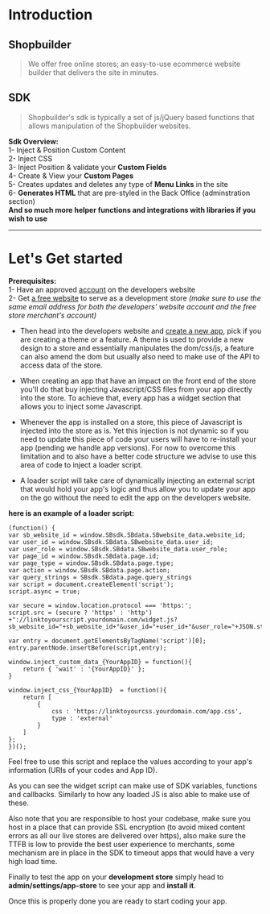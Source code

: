 # Introduction
## Shopbuilder

>  We offer free online stores; an easy-to-use ecommerce website builder that delivers the site in minutes.

## SDK

> Shopbuilder's sdk is typically a set of js/jQuery based functions that allows manipulation of the Shopbuilder websites.
    
**Sdk Overview:**     
1- Inject & Position Custom Content     
2- Inject CSS      
3- Inject Position & validate your **Custom Fields**     
4- Create & View your **Custom Pages**        
5- Creates updates and deletes any type of **Menu Links** in the site           
6- **Generates HTML** that are pre-styled in the Back Office (adminstration section)        
**And so much more helper functions and integrations with libraries if you wish to use**     
                     
--------------------       

# Let's Get started

**Prerequisites:**    
1- Have an approved <a href="https://developers.shopbuilder.me/user/register" target="_blank">account</a> on the developers website   
2- Get <a href="https://www.shopbuilder.me" target="_blank">a free website</a> to serve as a development store *(make sure to use the same email address for both the developers' website account and the free store merchant's account)*      
                             
*  Then head into the developers website and <a href="https://developers.shopbuilder.me/admin/apps" target="_blank">create a new app</a>, pick if you are creating a theme or a feature. A theme is used to provide a new design to a store and essentially manipulates the dom/css/js, a feature can also amend the dom but usually also need to make use of the API to access data of the store.        
              
*  When creating an app that have an impact on the front end of the store you'll do that buy injecting Javascript/CSS files from your app directly into the store. To achieve that, every app has a widget section that allows you to inject some Javascript.          
             
*  Whenever the app is installed on a store, this piece of Javascript is injected into the store as is. Yet this injection is not dynamic so if you need to update this piece of code your users will have to re-install your app (pending we handle app versions). For now to overcome this limitation and to also have a better code structure we advise to use this area of code to inject a loader script.             
                
*  A loader script will take care of dynamically injecting an external script that would hold your app's logic and thus allow you to update your app on the go without the need to edit the app on the developers website.        

**here is an example of a loader script:**

```
(function() {
var sb_website_id = window.SBsdk.SBdata.SBwebsite_data.website_id;
var user_id = window.SBsdk.SBdata.SBwebsite_data.user_id;
var user_role = window.SBsdk.SBdata.SBwebsite_data.user_role;
var page_id = window.SBsdk.SBdata.page.id;
var page_type = window.SBsdk.SBdata.page.type;
var action = window.SBsdk.SBdata.page.action;
var query_strings = SBsdk.SBdata.page.query_strings
var script = document.createElement('script');
script.async = true;

var secure = window.location.protocol === 'https:';
script.src = (secure ? 'https' : 'http') +"://linktoyourscript.yourdomain.com/widget.js?sb_website_id="+sb_website_id+"&user_id="+user_id+"&user_role="+JSON.stringify(user_role)+"&page_type="+page_type+"&action="+action+"&page_id="+page_id+"&query_strings="+JSON.stringify(query_strings);

var entry = document.getElementsByTagName('script')[0];
entry.parentNode.insertBefore(script,entry);

window.inject_custom_data_{YourAppID} = function(){
	return { 'wait' : '{YourAppID}' };
}

window.inject_css_{YourAppID}  = function(){
	return [
		{
			css : 'https://linktoyourcss.yourdomain.com/app.css',
			type : 'external'
		}
	]
};
})();
```

Feel free to use this script and replace the values according to your app's information (URIs of your codes and App ID).

As you can see the widget script can make use of SDK variables, functions and callbacks. Similarly to how any loaded JS is also able to make use of these.

Also note that you are responsible to host your codebase, make sure you host in a place that can provide SSL encryption (to avoid mixed content errors as all our live stores are delivered over https), also make sure the TTFB is low to provide the best user experience to merchants, some mechanism are in place in the SDK to timeout apps that would have a very high load time.

Finally to test the app on your **development store** simply head to **admin/settings/app-store** to see your app and **install it**. 

Once this is properly done you are ready to start coding your app.